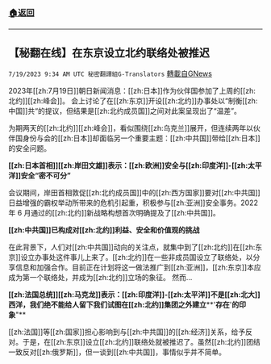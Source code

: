 ###  [:house:返回](README.md)
---


## 【秘翻在线】在东京设立北约联络处被推迟
`7/19/2023 9:34 AM UTC 秘密翻譯組G-Translators` [轉載自GNews](https://gnews.org/articles/1471373)

2023年[[zh:7月19日]]朝日新闻消息：[[zh:日本]]作为伙伴国参加了上周的[[zh:北约]][[zh:峰会]]。 会上讨论了在[[zh:东京]]开设[[zh:北约]]办事处以“制衡[[zh:中国]]共“的提议，但结果是[[zh:北约成员国]]之间对此案呈现出了“温差”。

为期两天的[[zh:北约]][[zh:峰会]]，看似围绕[[zh:乌克兰]]展开，但连续两年以伙伴国身份与会的[[zh:日本]]却面临另一个重要主题：[[zh:中共国]]带给[[zh:日本]]的安全问题。

**[[zh:日本首相]][[zh:岸田文雄]]表示：[[zh:欧洲]]安全与[[zh:印度洋]]\-[[zh:太平洋]]安全“密不可分”**

会议期间，岸田首相敦促[[zh:北约成员国]]中的[[zh:西方国家]]要对[[zh:中共国]]日益增强的霸权举动所带来的危机引起重，积极参与[[zh:亚洲]]安全事务。2022 年 6 月通过的[[zh:北约]]新战略构想首次明确提及了[[zh:中共国]]。

**[[zh:中共国]]已构成对[[zh:北约]]利益、安全和价值观的挑战**

在此背景下，人们对[[zh:中共国]]动向的关注点，就集中到了[[zh:北约]]在[[zh:东京]]设立办事处这件事儿上来了。[[zh:北约]]在一些非成员国设立了联络处，以分享信息和加强合作。目前正在计划将这一做法推广到[[zh:亚洲]]，[[zh:东京]]本应成为第一个联络处，并成为[[zh:北约]]立场的象征。 然而...

**[[zh:法国总统]][[zh:马克龙]]表示：[[zh:印度洋]]****\-****[[zh:太平洋]]不是[[zh:北大]]西洋，我们绝不能给人留下我们试图在[[zh:北约]]集团之外建立****'****存在****'****的印象****"**

[[zh:法国]]等[[zh:国家]]担心影响到与[[zh:中共国]]的[[zh:经济]]关系，给予反对。于是，在[[zh:东京]]设立[[zh:北约]]联络处就被推迟了。虽然[[zh:北约]]团结一致反对[[zh:俄罗斯]]，但一谈到[[zh:中共国]]，事情似乎并不简单。
